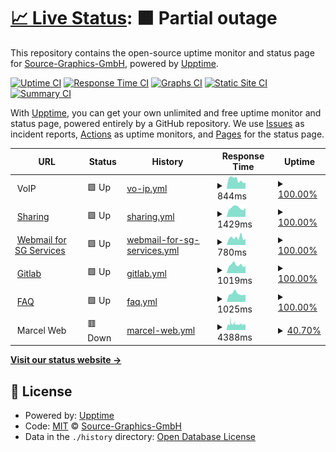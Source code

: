 # [📈 Live Status](https://Source-Graphics-GmbH.github.io/upptime): <!--live status--> **🟧 Partial outage**

This repository contains the open-source uptime monitor and status page for [Source-Graphics-GmbH](https://Source-Graphics-GmbH.github.io/upptime), powered by [Upptime](https://github.com/upptime/upptime).

[![Uptime CI](https://github.com/koj-co/upptime/workflows/Uptime%20CI/badge.svg)](https://github.com/koj-co/upptime/actions?query=workflow%3A%22Uptime+CI%22)
[![Response Time CI](https://github.com/koj-co/upptime/workflows/Response%20Time%20CI/badge.svg)](https://github.com/koj-co/upptime/actions?query=workflow%3A%22Response+Time+CI%22)
[![Graphs CI](https://github.com/koj-co/upptime/workflows/Graphs%20CI/badge.svg)](https://github.com/koj-co/upptime/actions?query=workflow%3A%22Graphs+CI%22)
[![Static Site CI](https://github.com/koj-co/upptime/workflows/Static%20Site%20CI/badge.svg)](https://github.com/koj-co/upptime/actions?query=workflow%3A%22Static+Site+CI%22)
[![Summary CI](https://github.com/koj-co/upptime/workflows/Summary%20CI/badge.svg)](https://github.com/koj-co/upptime/actions?query=workflow%3A%22Summary+CI%22)

With [Upptime](https://upptime.js.org), you can get your own unlimited and free uptime monitor and status page, powered entirely by a GitHub repository. We use [Issues](https://github.com/Source-Graphics-GmbH/upptime/issues) as incident reports, [Actions](https://github.com/Source-Graphics-GmbH/upptime/actions) as uptime monitors, and [Pages](https://Source-Graphics-GmbH.github.io/upptime) for the status page.

<!--start: status pages-->
<!-- This summary is generated by Upptime (https://github.com/upptime/upptime) -->
<!-- Do not edit this manually, your changes will be overwritten -->
<!-- prettier-ignore -->
| URL | Status | History | Response Time | Uptime |
| --- | ------ | ------- | ------------- | ------ |
| <img alt="" src="https://icons.duckduckgo.com/ip3/null.ico" height="13"> VoIP | 🟩 Up | [vo-ip.yml](https://github.com/Source-Graphics-GmbH/upptime/commits/HEAD/history/vo-ip.yml) | <details><summary><img alt="Response time graph" src="./graphs/vo-ip/response-time-week.png" height="20"> 844ms</summary><br><a href="https://Source-Graphics-GmbH.github.io/upptime/history/vo-ip"><img alt="Response time 663" src="https://img.shields.io/endpoint?url=https%3A%2F%2Fraw.githubusercontent.com%2FSource-Graphics-GmbH%2Fupptime%2FHEAD%2Fapi%2Fvo-ip%2Fresponse-time.json"></a><br><a href="https://Source-Graphics-GmbH.github.io/upptime/history/vo-ip"><img alt="24-hour response time 546" src="https://img.shields.io/endpoint?url=https%3A%2F%2Fraw.githubusercontent.com%2FSource-Graphics-GmbH%2Fupptime%2FHEAD%2Fapi%2Fvo-ip%2Fresponse-time-day.json"></a><br><a href="https://Source-Graphics-GmbH.github.io/upptime/history/vo-ip"><img alt="7-day response time 844" src="https://img.shields.io/endpoint?url=https%3A%2F%2Fraw.githubusercontent.com%2FSource-Graphics-GmbH%2Fupptime%2FHEAD%2Fapi%2Fvo-ip%2Fresponse-time-week.json"></a><br><a href="https://Source-Graphics-GmbH.github.io/upptime/history/vo-ip"><img alt="30-day response time 699" src="https://img.shields.io/endpoint?url=https%3A%2F%2Fraw.githubusercontent.com%2FSource-Graphics-GmbH%2Fupptime%2FHEAD%2Fapi%2Fvo-ip%2Fresponse-time-month.json"></a><br><a href="https://Source-Graphics-GmbH.github.io/upptime/history/vo-ip"><img alt="1-year response time 659" src="https://img.shields.io/endpoint?url=https%3A%2F%2Fraw.githubusercontent.com%2FSource-Graphics-GmbH%2Fupptime%2FHEAD%2Fapi%2Fvo-ip%2Fresponse-time-year.json"></a></details> | <details><summary><a href="https://Source-Graphics-GmbH.github.io/upptime/history/vo-ip">100.00%</a></summary><a href="https://Source-Graphics-GmbH.github.io/upptime/history/vo-ip"><img alt="All-time uptime 87.26%" src="https://img.shields.io/endpoint?url=https%3A%2F%2Fraw.githubusercontent.com%2FSource-Graphics-GmbH%2Fupptime%2FHEAD%2Fapi%2Fvo-ip%2Fuptime.json"></a><br><a href="https://Source-Graphics-GmbH.github.io/upptime/history/vo-ip"><img alt="24-hour uptime 100.00%" src="https://img.shields.io/endpoint?url=https%3A%2F%2Fraw.githubusercontent.com%2FSource-Graphics-GmbH%2Fupptime%2FHEAD%2Fapi%2Fvo-ip%2Fuptime-day.json"></a><br><a href="https://Source-Graphics-GmbH.github.io/upptime/history/vo-ip"><img alt="7-day uptime 100.00%" src="https://img.shields.io/endpoint?url=https%3A%2F%2Fraw.githubusercontent.com%2FSource-Graphics-GmbH%2Fupptime%2FHEAD%2Fapi%2Fvo-ip%2Fuptime-week.json"></a><br><a href="https://Source-Graphics-GmbH.github.io/upptime/history/vo-ip"><img alt="30-day uptime 99.92%" src="https://img.shields.io/endpoint?url=https%3A%2F%2Fraw.githubusercontent.com%2FSource-Graphics-GmbH%2Fupptime%2FHEAD%2Fapi%2Fvo-ip%2Fuptime-month.json"></a><br><a href="https://Source-Graphics-GmbH.github.io/upptime/history/vo-ip"><img alt="1-year uptime 94.00%" src="https://img.shields.io/endpoint?url=https%3A%2F%2Fraw.githubusercontent.com%2FSource-Graphics-GmbH%2Fupptime%2FHEAD%2Fapi%2Fvo-ip%2Fuptime-year.json"></a></details>
| <img alt="" src="https://icons.duckduckgo.com/ip3/sharing.source-graphics.ch.ico" height="13"> [Sharing](https://sharing.source-graphics.ch) | 🟩 Up | [sharing.yml](https://github.com/Source-Graphics-GmbH/upptime/commits/HEAD/history/sharing.yml) | <details><summary><img alt="Response time graph" src="./graphs/sharing/response-time-week.png" height="20"> 1429ms</summary><br><a href="https://Source-Graphics-GmbH.github.io/upptime/history/sharing"><img alt="Response time 1639" src="https://img.shields.io/endpoint?url=https%3A%2F%2Fraw.githubusercontent.com%2FSource-Graphics-GmbH%2Fupptime%2FHEAD%2Fapi%2Fsharing%2Fresponse-time.json"></a><br><a href="https://Source-Graphics-GmbH.github.io/upptime/history/sharing"><img alt="24-hour response time 1443" src="https://img.shields.io/endpoint?url=https%3A%2F%2Fraw.githubusercontent.com%2FSource-Graphics-GmbH%2Fupptime%2FHEAD%2Fapi%2Fsharing%2Fresponse-time-day.json"></a><br><a href="https://Source-Graphics-GmbH.github.io/upptime/history/sharing"><img alt="7-day response time 1429" src="https://img.shields.io/endpoint?url=https%3A%2F%2Fraw.githubusercontent.com%2FSource-Graphics-GmbH%2Fupptime%2FHEAD%2Fapi%2Fsharing%2Fresponse-time-week.json"></a><br><a href="https://Source-Graphics-GmbH.github.io/upptime/history/sharing"><img alt="30-day response time 1660" src="https://img.shields.io/endpoint?url=https%3A%2F%2Fraw.githubusercontent.com%2FSource-Graphics-GmbH%2Fupptime%2FHEAD%2Fapi%2Fsharing%2Fresponse-time-month.json"></a><br><a href="https://Source-Graphics-GmbH.github.io/upptime/history/sharing"><img alt="1-year response time 1699" src="https://img.shields.io/endpoint?url=https%3A%2F%2Fraw.githubusercontent.com%2FSource-Graphics-GmbH%2Fupptime%2FHEAD%2Fapi%2Fsharing%2Fresponse-time-year.json"></a></details> | <details><summary><a href="https://Source-Graphics-GmbH.github.io/upptime/history/sharing">100.00%</a></summary><a href="https://Source-Graphics-GmbH.github.io/upptime/history/sharing"><img alt="All-time uptime 98.08%" src="https://img.shields.io/endpoint?url=https%3A%2F%2Fraw.githubusercontent.com%2FSource-Graphics-GmbH%2Fupptime%2FHEAD%2Fapi%2Fsharing%2Fuptime.json"></a><br><a href="https://Source-Graphics-GmbH.github.io/upptime/history/sharing"><img alt="24-hour uptime 100.00%" src="https://img.shields.io/endpoint?url=https%3A%2F%2Fraw.githubusercontent.com%2FSource-Graphics-GmbH%2Fupptime%2FHEAD%2Fapi%2Fsharing%2Fuptime-day.json"></a><br><a href="https://Source-Graphics-GmbH.github.io/upptime/history/sharing"><img alt="7-day uptime 100.00%" src="https://img.shields.io/endpoint?url=https%3A%2F%2Fraw.githubusercontent.com%2FSource-Graphics-GmbH%2Fupptime%2FHEAD%2Fapi%2Fsharing%2Fuptime-week.json"></a><br><a href="https://Source-Graphics-GmbH.github.io/upptime/history/sharing"><img alt="30-day uptime 95.87%" src="https://img.shields.io/endpoint?url=https%3A%2F%2Fraw.githubusercontent.com%2FSource-Graphics-GmbH%2Fupptime%2FHEAD%2Fapi%2Fsharing%2Fuptime-month.json"></a><br><a href="https://Source-Graphics-GmbH.github.io/upptime/history/sharing"><img alt="1-year uptime 96.46%" src="https://img.shields.io/endpoint?url=https%3A%2F%2Fraw.githubusercontent.com%2FSource-Graphics-GmbH%2Fupptime%2FHEAD%2Fapi%2Fsharing%2Fuptime-year.json"></a></details>
| <img alt="" src="https://icons.duckduckgo.com/ip3/webmail.services.source-graphics.ch.ico" height="13"> [Webmail for SG Services](https://webmail.services.source-graphics.ch/) | 🟩 Up | [webmail-for-sg-services.yml](https://github.com/Source-Graphics-GmbH/upptime/commits/HEAD/history/webmail-for-sg-services.yml) | <details><summary><img alt="Response time graph" src="./graphs/webmail-for-sg-services/response-time-week.png" height="20"> 780ms</summary><br><a href="https://Source-Graphics-GmbH.github.io/upptime/history/webmail-for-sg-services"><img alt="Response time 792" src="https://img.shields.io/endpoint?url=https%3A%2F%2Fraw.githubusercontent.com%2FSource-Graphics-GmbH%2Fupptime%2FHEAD%2Fapi%2Fwebmail-for-sg-services%2Fresponse-time.json"></a><br><a href="https://Source-Graphics-GmbH.github.io/upptime/history/webmail-for-sg-services"><img alt="24-hour response time 651" src="https://img.shields.io/endpoint?url=https%3A%2F%2Fraw.githubusercontent.com%2FSource-Graphics-GmbH%2Fupptime%2FHEAD%2Fapi%2Fwebmail-for-sg-services%2Fresponse-time-day.json"></a><br><a href="https://Source-Graphics-GmbH.github.io/upptime/history/webmail-for-sg-services"><img alt="7-day response time 780" src="https://img.shields.io/endpoint?url=https%3A%2F%2Fraw.githubusercontent.com%2FSource-Graphics-GmbH%2Fupptime%2FHEAD%2Fapi%2Fwebmail-for-sg-services%2Fresponse-time-week.json"></a><br><a href="https://Source-Graphics-GmbH.github.io/upptime/history/webmail-for-sg-services"><img alt="30-day response time 765" src="https://img.shields.io/endpoint?url=https%3A%2F%2Fraw.githubusercontent.com%2FSource-Graphics-GmbH%2Fupptime%2FHEAD%2Fapi%2Fwebmail-for-sg-services%2Fresponse-time-month.json"></a><br><a href="https://Source-Graphics-GmbH.github.io/upptime/history/webmail-for-sg-services"><img alt="1-year response time 821" src="https://img.shields.io/endpoint?url=https%3A%2F%2Fraw.githubusercontent.com%2FSource-Graphics-GmbH%2Fupptime%2FHEAD%2Fapi%2Fwebmail-for-sg-services%2Fresponse-time-year.json"></a></details> | <details><summary><a href="https://Source-Graphics-GmbH.github.io/upptime/history/webmail-for-sg-services">100.00%</a></summary><a href="https://Source-Graphics-GmbH.github.io/upptime/history/webmail-for-sg-services"><img alt="All-time uptime 94.28%" src="https://img.shields.io/endpoint?url=https%3A%2F%2Fraw.githubusercontent.com%2FSource-Graphics-GmbH%2Fupptime%2FHEAD%2Fapi%2Fwebmail-for-sg-services%2Fuptime.json"></a><br><a href="https://Source-Graphics-GmbH.github.io/upptime/history/webmail-for-sg-services"><img alt="24-hour uptime 100.00%" src="https://img.shields.io/endpoint?url=https%3A%2F%2Fraw.githubusercontent.com%2FSource-Graphics-GmbH%2Fupptime%2FHEAD%2Fapi%2Fwebmail-for-sg-services%2Fuptime-day.json"></a><br><a href="https://Source-Graphics-GmbH.github.io/upptime/history/webmail-for-sg-services"><img alt="7-day uptime 100.00%" src="https://img.shields.io/endpoint?url=https%3A%2F%2Fraw.githubusercontent.com%2FSource-Graphics-GmbH%2Fupptime%2FHEAD%2Fapi%2Fwebmail-for-sg-services%2Fuptime-week.json"></a><br><a href="https://Source-Graphics-GmbH.github.io/upptime/history/webmail-for-sg-services"><img alt="30-day uptime 99.92%" src="https://img.shields.io/endpoint?url=https%3A%2F%2Fraw.githubusercontent.com%2FSource-Graphics-GmbH%2Fupptime%2FHEAD%2Fapi%2Fwebmail-for-sg-services%2Fuptime-month.json"></a><br><a href="https://Source-Graphics-GmbH.github.io/upptime/history/webmail-for-sg-services"><img alt="1-year uptime 99.20%" src="https://img.shields.io/endpoint?url=https%3A%2F%2Fraw.githubusercontent.com%2FSource-Graphics-GmbH%2Fupptime%2FHEAD%2Fapi%2Fwebmail-for-sg-services%2Fuptime-year.json"></a></details>
| <img alt="" src="https://icons.duckduckgo.com/ip3/gitlab.source-graphics.ch.ico" height="13"> [Gitlab](https://gitlab.source-graphics.ch) | 🟩 Up | [gitlab.yml](https://github.com/Source-Graphics-GmbH/upptime/commits/HEAD/history/gitlab.yml) | <details><summary><img alt="Response time graph" src="./graphs/gitlab/response-time-week.png" height="20"> 1019ms</summary><br><a href="https://Source-Graphics-GmbH.github.io/upptime/history/gitlab"><img alt="Response time 915" src="https://img.shields.io/endpoint?url=https%3A%2F%2Fraw.githubusercontent.com%2FSource-Graphics-GmbH%2Fupptime%2FHEAD%2Fapi%2Fgitlab%2Fresponse-time.json"></a><br><a href="https://Source-Graphics-GmbH.github.io/upptime/history/gitlab"><img alt="24-hour response time 887" src="https://img.shields.io/endpoint?url=https%3A%2F%2Fraw.githubusercontent.com%2FSource-Graphics-GmbH%2Fupptime%2FHEAD%2Fapi%2Fgitlab%2Fresponse-time-day.json"></a><br><a href="https://Source-Graphics-GmbH.github.io/upptime/history/gitlab"><img alt="7-day response time 1019" src="https://img.shields.io/endpoint?url=https%3A%2F%2Fraw.githubusercontent.com%2FSource-Graphics-GmbH%2Fupptime%2FHEAD%2Fapi%2Fgitlab%2Fresponse-time-week.json"></a><br><a href="https://Source-Graphics-GmbH.github.io/upptime/history/gitlab"><img alt="30-day response time 1005" src="https://img.shields.io/endpoint?url=https%3A%2F%2Fraw.githubusercontent.com%2FSource-Graphics-GmbH%2Fupptime%2FHEAD%2Fapi%2Fgitlab%2Fresponse-time-month.json"></a><br><a href="https://Source-Graphics-GmbH.github.io/upptime/history/gitlab"><img alt="1-year response time 893" src="https://img.shields.io/endpoint?url=https%3A%2F%2Fraw.githubusercontent.com%2FSource-Graphics-GmbH%2Fupptime%2FHEAD%2Fapi%2Fgitlab%2Fresponse-time-year.json"></a></details> | <details><summary><a href="https://Source-Graphics-GmbH.github.io/upptime/history/gitlab">100.00%</a></summary><a href="https://Source-Graphics-GmbH.github.io/upptime/history/gitlab"><img alt="All-time uptime 96.76%" src="https://img.shields.io/endpoint?url=https%3A%2F%2Fraw.githubusercontent.com%2FSource-Graphics-GmbH%2Fupptime%2FHEAD%2Fapi%2Fgitlab%2Fuptime.json"></a><br><a href="https://Source-Graphics-GmbH.github.io/upptime/history/gitlab"><img alt="24-hour uptime 100.00%" src="https://img.shields.io/endpoint?url=https%3A%2F%2Fraw.githubusercontent.com%2FSource-Graphics-GmbH%2Fupptime%2FHEAD%2Fapi%2Fgitlab%2Fuptime-day.json"></a><br><a href="https://Source-Graphics-GmbH.github.io/upptime/history/gitlab"><img alt="7-day uptime 100.00%" src="https://img.shields.io/endpoint?url=https%3A%2F%2Fraw.githubusercontent.com%2FSource-Graphics-GmbH%2Fupptime%2FHEAD%2Fapi%2Fgitlab%2Fuptime-week.json"></a><br><a href="https://Source-Graphics-GmbH.github.io/upptime/history/gitlab"><img alt="30-day uptime 99.92%" src="https://img.shields.io/endpoint?url=https%3A%2F%2Fraw.githubusercontent.com%2FSource-Graphics-GmbH%2Fupptime%2FHEAD%2Fapi%2Fgitlab%2Fuptime-month.json"></a><br><a href="https://Source-Graphics-GmbH.github.io/upptime/history/gitlab"><img alt="1-year uptime 99.25%" src="https://img.shields.io/endpoint?url=https%3A%2F%2Fraw.githubusercontent.com%2FSource-Graphics-GmbH%2Fupptime%2FHEAD%2Fapi%2Fgitlab%2Fuptime-year.json"></a></details>
| <img alt="" src="https://icons.duckduckgo.com/ip3/faq.source-graphics.ch.ico" height="13"> [FAQ](https://faq.source-graphics.ch) | 🟩 Up | [faq.yml](https://github.com/Source-Graphics-GmbH/upptime/commits/HEAD/history/faq.yml) | <details><summary><img alt="Response time graph" src="./graphs/faq/response-time-week.png" height="20"> 1025ms</summary><br><a href="https://Source-Graphics-GmbH.github.io/upptime/history/faq"><img alt="Response time 1019" src="https://img.shields.io/endpoint?url=https%3A%2F%2Fraw.githubusercontent.com%2FSource-Graphics-GmbH%2Fupptime%2FHEAD%2Fapi%2Ffaq%2Fresponse-time.json"></a><br><a href="https://Source-Graphics-GmbH.github.io/upptime/history/faq"><img alt="24-hour response time 895" src="https://img.shields.io/endpoint?url=https%3A%2F%2Fraw.githubusercontent.com%2FSource-Graphics-GmbH%2Fupptime%2FHEAD%2Fapi%2Ffaq%2Fresponse-time-day.json"></a><br><a href="https://Source-Graphics-GmbH.github.io/upptime/history/faq"><img alt="7-day response time 1025" src="https://img.shields.io/endpoint?url=https%3A%2F%2Fraw.githubusercontent.com%2FSource-Graphics-GmbH%2Fupptime%2FHEAD%2Fapi%2Ffaq%2Fresponse-time-week.json"></a><br><a href="https://Source-Graphics-GmbH.github.io/upptime/history/faq"><img alt="30-day response time 992" src="https://img.shields.io/endpoint?url=https%3A%2F%2Fraw.githubusercontent.com%2FSource-Graphics-GmbH%2Fupptime%2FHEAD%2Fapi%2Ffaq%2Fresponse-time-month.json"></a><br><a href="https://Source-Graphics-GmbH.github.io/upptime/history/faq"><img alt="1-year response time 1015" src="https://img.shields.io/endpoint?url=https%3A%2F%2Fraw.githubusercontent.com%2FSource-Graphics-GmbH%2Fupptime%2FHEAD%2Fapi%2Ffaq%2Fresponse-time-year.json"></a></details> | <details><summary><a href="https://Source-Graphics-GmbH.github.io/upptime/history/faq">100.00%</a></summary><a href="https://Source-Graphics-GmbH.github.io/upptime/history/faq"><img alt="All-time uptime 98.75%" src="https://img.shields.io/endpoint?url=https%3A%2F%2Fraw.githubusercontent.com%2FSource-Graphics-GmbH%2Fupptime%2FHEAD%2Fapi%2Ffaq%2Fuptime.json"></a><br><a href="https://Source-Graphics-GmbH.github.io/upptime/history/faq"><img alt="24-hour uptime 100.00%" src="https://img.shields.io/endpoint?url=https%3A%2F%2Fraw.githubusercontent.com%2FSource-Graphics-GmbH%2Fupptime%2FHEAD%2Fapi%2Ffaq%2Fuptime-day.json"></a><br><a href="https://Source-Graphics-GmbH.github.io/upptime/history/faq"><img alt="7-day uptime 100.00%" src="https://img.shields.io/endpoint?url=https%3A%2F%2Fraw.githubusercontent.com%2FSource-Graphics-GmbH%2Fupptime%2FHEAD%2Fapi%2Ffaq%2Fuptime-week.json"></a><br><a href="https://Source-Graphics-GmbH.github.io/upptime/history/faq"><img alt="30-day uptime 100.00%" src="https://img.shields.io/endpoint?url=https%3A%2F%2Fraw.githubusercontent.com%2FSource-Graphics-GmbH%2Fupptime%2FHEAD%2Fapi%2Ffaq%2Fuptime-month.json"></a><br><a href="https://Source-Graphics-GmbH.github.io/upptime/history/faq"><img alt="1-year uptime 99.29%" src="https://img.shields.io/endpoint?url=https%3A%2F%2Fraw.githubusercontent.com%2FSource-Graphics-GmbH%2Fupptime%2FHEAD%2Fapi%2Ffaq%2Fuptime-year.json"></a></details>
| <img alt="" src="https://icons.duckduckgo.com/ip3/null.ico" height="13"> Marcel Web | 🟥 Down | [marcel-web.yml](https://github.com/Source-Graphics-GmbH/upptime/commits/HEAD/history/marcel-web.yml) | <details><summary><img alt="Response time graph" src="./graphs/marcel-web/response-time-week.png" height="20"> 4388ms</summary><br><a href="https://Source-Graphics-GmbH.github.io/upptime/history/marcel-web"><img alt="Response time 4028" src="https://img.shields.io/endpoint?url=https%3A%2F%2Fraw.githubusercontent.com%2FSource-Graphics-GmbH%2Fupptime%2FHEAD%2Fapi%2Fmarcel-web%2Fresponse-time.json"></a><br><a href="https://Source-Graphics-GmbH.github.io/upptime/history/marcel-web"><img alt="24-hour response time 4271" src="https://img.shields.io/endpoint?url=https%3A%2F%2Fraw.githubusercontent.com%2FSource-Graphics-GmbH%2Fupptime%2FHEAD%2Fapi%2Fmarcel-web%2Fresponse-time-day.json"></a><br><a href="https://Source-Graphics-GmbH.github.io/upptime/history/marcel-web"><img alt="7-day response time 4388" src="https://img.shields.io/endpoint?url=https%3A%2F%2Fraw.githubusercontent.com%2FSource-Graphics-GmbH%2Fupptime%2FHEAD%2Fapi%2Fmarcel-web%2Fresponse-time-week.json"></a><br><a href="https://Source-Graphics-GmbH.github.io/upptime/history/marcel-web"><img alt="30-day response time 4304" src="https://img.shields.io/endpoint?url=https%3A%2F%2Fraw.githubusercontent.com%2FSource-Graphics-GmbH%2Fupptime%2FHEAD%2Fapi%2Fmarcel-web%2Fresponse-time-month.json"></a><br><a href="https://Source-Graphics-GmbH.github.io/upptime/history/marcel-web"><img alt="1-year response time 4090" src="https://img.shields.io/endpoint?url=https%3A%2F%2Fraw.githubusercontent.com%2FSource-Graphics-GmbH%2Fupptime%2FHEAD%2Fapi%2Fmarcel-web%2Fresponse-time-year.json"></a></details> | <details><summary><a href="https://Source-Graphics-GmbH.github.io/upptime/history/marcel-web">40.70%</a></summary><a href="https://Source-Graphics-GmbH.github.io/upptime/history/marcel-web"><img alt="All-time uptime 99.15%" src="https://img.shields.io/endpoint?url=https%3A%2F%2Fraw.githubusercontent.com%2FSource-Graphics-GmbH%2Fupptime%2FHEAD%2Fapi%2Fmarcel-web%2Fuptime.json"></a><br><a href="https://Source-Graphics-GmbH.github.io/upptime/history/marcel-web"><img alt="24-hour uptime 85.59%" src="https://img.shields.io/endpoint?url=https%3A%2F%2Fraw.githubusercontent.com%2FSource-Graphics-GmbH%2Fupptime%2FHEAD%2Fapi%2Fmarcel-web%2Fuptime-day.json"></a><br><a href="https://Source-Graphics-GmbH.github.io/upptime/history/marcel-web"><img alt="7-day uptime 40.70%" src="https://img.shields.io/endpoint?url=https%3A%2F%2Fraw.githubusercontent.com%2FSource-Graphics-GmbH%2Fupptime%2FHEAD%2Fapi%2Fmarcel-web%2Fuptime-week.json"></a><br><a href="https://Source-Graphics-GmbH.github.io/upptime/history/marcel-web"><img alt="30-day uptime 57.68%" src="https://img.shields.io/endpoint?url=https%3A%2F%2Fraw.githubusercontent.com%2FSource-Graphics-GmbH%2Fupptime%2FHEAD%2Fapi%2Fmarcel-web%2Fuptime-month.json"></a><br><a href="https://Source-Graphics-GmbH.github.io/upptime/history/marcel-web"><img alt="1-year uptime 96.47%" src="https://img.shields.io/endpoint?url=https%3A%2F%2Fraw.githubusercontent.com%2FSource-Graphics-GmbH%2Fupptime%2FHEAD%2Fapi%2Fmarcel-web%2Fuptime-year.json"></a></details>

<!--end: status pages-->

[**Visit our status website →**](https://Source-Graphics-GmbH.github.io/upptime)

## 📄 License

- Powered by: [Upptime](https://github.com/upptime/upptime)
- Code: [MIT](./LICENSE) © [Source-Graphics-GmbH](https://Source-Graphics-GmbH.github.io/upptime)
- Data in the `./history` directory: [Open Database License](https://opendatacommons.org/licenses/odbl/1-0/)

